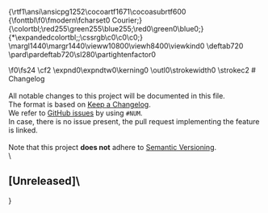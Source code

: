 {\rtf1\ansi\ansicpg1252\cocoartf1671\cocoasubrtf600
{\fonttbl\f0\fmodern\fcharset0 Courier;}
{\colortbl;\red255\green255\blue255;\red0\green0\blue0;}
{\*\expandedcolortbl;;\cssrgb\c0\c0\c0;}
\margl1440\margr1440\vieww10800\viewh8400\viewkind0
\deftab720
\pard\pardeftab720\sl280\partightenfactor0

\f0\fs24 \cf2 \expnd0\expndtw0\kerning0
\outl0\strokewidth0 \strokec2 # Changelog\
\
All notable changes to this project will be documented in this file.\
The format is based on [Keep a Changelog](https://keepachangelog.com/en/1.0.0/).\
We refer to [GitHub issues](https://github.com/<account>/<project>/issues) by using `#NUM`.\
In case, there is no issue present, the pull request implementing the feature is linked.\
\
Note that this project **does not** adhere to [Semantic Versioning](http://semver.org/).\
\
## [Unreleased]\
}